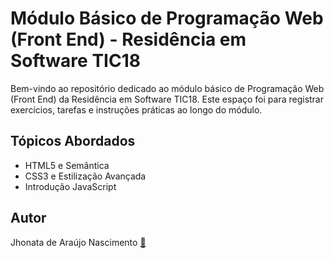 # Módulo Básico de Programação Web (Front End) - Residência em Software TIC18

Bem-vindo ao repositório dedicado ao módulo básico de Programação Web (Front End) da Residência em Software TIC18. Este espaço foi para registrar exercícios, tarefas e instruções práticas ao longo do módulo.

## Tópicos Abordados
- HTML5 e Semântica
- CSS3 e Estilização Avançada
- Introdução JavaScript

## Autor
Jhonata de Araújo Nascimento  [📧](mailto:janascimento.cic@uesc.br)
